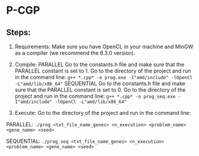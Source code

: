 # P-CGP
## Steps:
1. Requirements:
Make sure you have OpenCL in your machine and MinGW as a compiler (we recommend the 8.3.0 version).

2. Compile:
PARALLEL
Go to the constants.h file and make sure that the PARALLEL constant is set to 1.
Go to the directory of the project and run in the command line:
`g++ *.cpp* -o prog.exe -I"amd/include" -lOpenCl -L"amd/lib/x86_64"`
SEQUENTIAL
Go to the constants.h file and make sure that the PARALLEL constant is set to 0.
Go to the directory of the project and run in the command line:
`g++ *.cpp* -o prog_seq.exe -I"amd/include" -lOpenCl -L"amd/lib/x86_64"`

3. Execute:
Go to the directory of the project and run in the command line:

PARALLEL:
`./prog <txt_file_name_genes> <n_execution> <problem_name> <gene_name> <seed>`

SEQUENTIAL:
`./prog_seq <txt_file_name_genes> <n_execution> <problem_name> <gene_name> <seed>`


